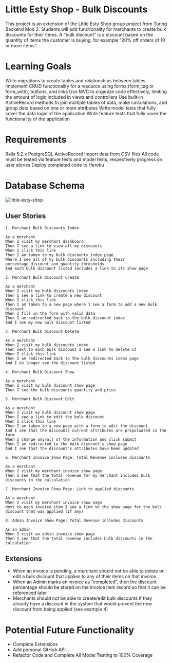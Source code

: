 # Little Esty Shop - Bulk Discounts
This project is an extension of the Little Esty Shop group project from Turing Backend Mod 2. Students will add functionality for merchants to create bulk discounts for their items. A “bulk discount” is a discount based on the quantity of items the customer is buying, for example “20% off orders of 10 or more items”.

# Learning Goals
Write migrations to create tables and relationships between tables
Implement CRUD functionality for a resource using forms (form_tag or form_with), buttons, and links
Use MVC to organize code effectively, limiting the amount of logic included in views and controllers
Use built-in ActiveRecord methods to join multiple tables of data, make calculations, and group data based on one or more attributes
Write model tests that fully cover the data logic of the application
Write feature tests that fully cover the functionality of the application

# Requirements
Rails 5.2.x
PostgreSQL
ActiveRecord
Import data from CSV files
All code must be tested via feature tests and model tests, respectively progress on user stories
Deploy completed code to Heroku

# Database Schema
<img src="https://user-images.githubusercontent.com/69832134/105249742-d3d0c180-5b35-11eb-9151-d72c130586d0.png" alt="little-esty-shop">

## User Stories

``` 
1. Merchant Bulk Discounts Index

As a merchant
When I visit my merchant dashboard
Then I see a link to view all my discounts
When I click this link
Then I am taken to my bulk discounts index page
Where I see all of my bulk discounts including their
percentage discount and quantity thresholds
And each bulk discount listed includes a link to its show page
```

``` 
2. Merchant Bulk Discount Create

As a merchant
When I visit my bulk discounts index
Then I see a link to create a new discount
When I click this link
Then I am taken to a new page where I see a form to add a new bulk discount
When I fill in the form with valid data
Then I am redirected back to the bulk discount index
And I see my new bulk discount listed
```

```
3. Merchant Bulk Discount Delete

As a merchant
When I visit my bulk discounts index
Then next to each bulk discount I see a link to delete it
When I click this link
Then I am redirected back to the bulk discounts index page
And I no longer see the discount listed
```

```
4. Merchant Bulk Discount Show

As a merchant
When I visit my bulk discount show page
Then I see the bulk discounts quantity and price
```

```
5. Merchant Bulk Discount Edit

As a merchant
When I visit my bulk discount show page
Then I see a link to edit the bulk discount
When I click this link
Then I am taken to a new page with a form to edit the discount
And I see that the discounts current attributes are prepoluated in the form
When I change any/all of the information and click submit
Then I am redirected to the bulk discount's show page
And I see that the discount's attributes have been updated
```

```
6. Merchant Invoice Show Page: Total Revenue includes discounts

As a merchant
When I visit my merchant invoice show page
Then I see that the total revenue for my merchant includes bulk discounts in the calculation
```

```
7. Merchant Invoice Show Page: Link to applied discounts

As a merchant
When I visit my merchant invoice show page
Next to each invoice item I see a link to the show page for the bulk discount that was applied (if any)
```

```
8. Admin Invoice Show Page: Total Revenue includes discounts

As an admin
When I visit an admin invoice show page
Then I see that the total revenue includes bulk discounts in the calculation
```

## Extensions
  - When an invoice is pending, a merchant should not be able to delete or edit a bulk discount that applies to any of their items on that invoice.
  - When an Admin marks an invoice as “completed”, then the discount percentage should be stored on the invoice item record so that it can be referenced later
  - Merchants should not be able to create/edit bulk discounts if they already have a discount in the system that would prevent the new discount from being applied (see example 4)

# Potential Future Functionality
* Complete Extensions
* Add personal GitHub API
* Refactor Code and Complete All Model Testing to 100% Coverage
